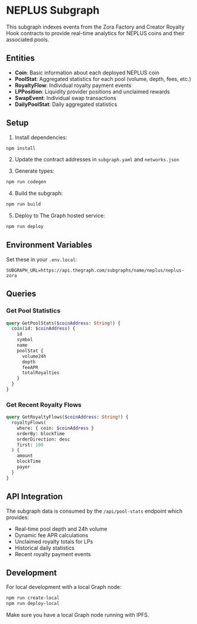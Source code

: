 
# NEPLUS Subgraph

This subgraph indexes events from the Zora Factory and Creator Royalty Hook contracts to provide real-time analytics for NEPLUS coins and their associated pools.

## Entities

- **Coin**: Basic information about each deployed NEPLUS coin
- **PoolStat**: Aggregated statistics for each pool (volume, depth, fees, etc.)
- **RoyaltyFlow**: Individual royalty payment events
- **LPPosition**: Liquidity provider positions and unclaimed rewards
- **SwapEvent**: Individual swap transactions
- **DailyPoolStat**: Daily aggregated statistics

## Setup

1. Install dependencies:
```bash
npm install
```

2. Update the contract addresses in `subgraph.yaml` and `networks.json`

3. Generate types:
```bash
npm run codegen
```

4. Build the subgraph:
```bash
npm run build
```

5. Deploy to The Graph hosted service:
```bash
npm run deploy
```

## Environment Variables

Set these in your `.env.local`:

```
SUBGRAPH_URL=https://api.thegraph.com/subgraphs/name/neplus/neplus-zora
```

## Queries

### Get Pool Statistics
```graphql
query GetPoolStats($coinAddress: String!) {
  coin(id: $coinAddress) {
    id
    symbol
    name
    poolStat {
      volume24h
      depth
      feeAPR
      totalRoyalties
    }
  }
}
```

### Get Recent Royalty Flows
```graphql
query GetRoyaltyFlows($coinAddress: String!) {
  royaltyFlows(
    where: { coin: $coinAddress }
    orderBy: blockTime
    orderDirection: desc
    first: 100
  ) {
    amount
    blockTime
    payer
  }
}
```

## API Integration

The subgraph data is consumed by the `/api/pool-stats` endpoint which provides:

- Real-time pool depth and 24h volume
- Dynamic fee APR calculations
- Unclaimed royalty totals for LPs
- Historical daily statistics
- Recent royalty payment events

## Development

For local development with a local Graph node:

```bash
npm run create-local
npm run deploy-local
```

Make sure you have a local Graph node running with IPFS.
